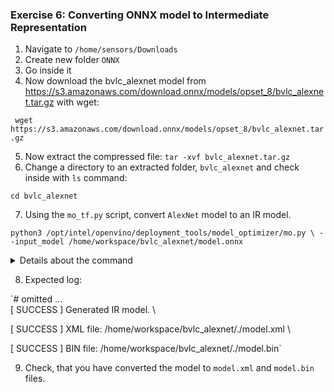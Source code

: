 ### Exercise 6: Converting ONNX model to Intermediate Representation

1. Navigate to `/home/sensors/Downloads`
2. Create new folder `ONNX`
3. Go inside it
4. Now download the bvlc_alexnet model from https://s3.amazonaws.com/download.onnx/models/opset_8/bvlc_alexnet.tar.gz with wget:

` wget https://s3.amazonaws.com/download.onnx/models/opset_8/bvlc_alexnet.tar.gz`

5. Now extract the compressed file: `tar -xvf bvlc_alexnet.tar.gz`
6. Change a directory to an extracted folder, `bvlc_alexnet` and check inside with `ls` command:

`cd bvlc_alexnet`

7. Using the `mo_tf.py` script, convert `AlexNet` model to an IR model.

`python3 /opt/intel/openvino/deployment_tools/model_optimizer/mo.py \
  --input_model /home/workspace/bvlc_alexnet/model.onnx`

<details><summary>Details about the command</summary>
<p>

`/opt/intel/openvino/deployment_tools/model_optimizer/mo.py` - Run `mo.py` python script of Model Optimizer

`--input_model /home/workspace/bvlc_alexnet/model.onnx` - Feed in the ONNX model to the Model Optimizer using `--input_model option`.

</p>
</details>

8. Expected log:

`# omitted ... \
[ SUCCESS ] Generated IR model. \

[ SUCCESS ] XML file: /home/workspace/bvlc_alexnet/./model.xml \

[ SUCCESS ] BIN file: /home/workspace/bvlc_alexnet/./model.bin`

9. Check, that you have converted the model to `model.xml` and `model.bin` files.
